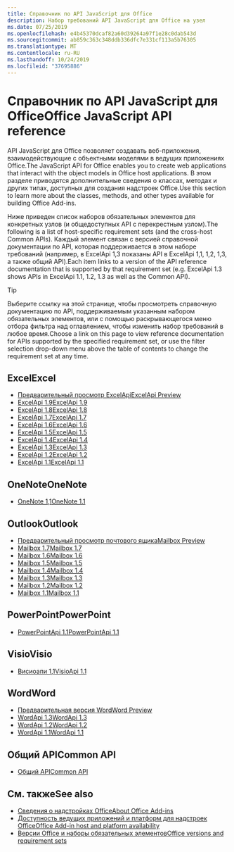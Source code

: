 ```yaml
---
title: Справочник по API JavaScript для Office
description: Набор требований API JavaScript для Office на узел
ms.date: 07/25/2019
ms.openlocfilehash: e4b45370dcaf82a60d39264a97f1e28c0dab543d
ms.sourcegitcommit: ab859c363c348ddb336dfc7e331cf113a5b76305
ms.translationtype: MT
ms.contentlocale: ru-RU
ms.lasthandoff: 10/24/2019
ms.locfileid: "37695886"
---
```

# <a name="office-javascript-api-reference"></a><span data-ttu-id="b8fbb-103">Справочник по API JavaScript для Office</span><span class="sxs-lookup"><span data-stu-id="b8fbb-103">Office JavaScript API reference</span></span>

<span data-ttu-id="b8fbb-104">API JavaScript для Office позволяет создавать веб-приложения, взаимодействующие с объектными моделями в ведущих приложениях Office.</span><span class="sxs-lookup"><span data-stu-id="b8fbb-104">The JavaScript API for Office enables you to create web applications that interact with the object models in Office host applications.</span></span> <span data-ttu-id="b8fbb-105">В этом разделе приводятся дополнительные сведения о классах, методах и других типах, доступных для создания надстроек Office.</span><span class="sxs-lookup"><span data-stu-id="b8fbb-105">Use this section to learn more about the classes, methods, and other types available for building Office Add-ins.</span></span>

<span data-ttu-id="b8fbb-106">Ниже приведен список наборов обязательных элементов для конкретных узлов (и общедоступных API с перекрестным узлом).</span><span class="sxs-lookup"><span data-stu-id="b8fbb-106">The following is a list of host-specific requirement sets (and the cross-host Common APIs).</span></span> <span data-ttu-id="b8fbb-107">Каждый элемент связан с версией справочной документации по API, которая поддерживается в этом наборе требований (например, в ExcelApi 1,3 показаны API в ExcelApi 1,1, 1,2, 1,3, а также общий API).</span><span class="sxs-lookup"><span data-stu-id="b8fbb-107">Each item links to a version of the API reference documentation that is supported by that requirement set (e.g. ExcelApi 1.3 shows APIs in ExcelApi 1.1, 1.2, 1.3 as well as the Common API).</span></span>

> [!TIP]
> <span data-ttu-id="b8fbb-108">Выберите ссылку на этой странице, чтобы просмотреть справочную документацию по API, поддерживаемым указанным набором обязательных элементов, или с помощью раскрывающегося меню отбора фильтра над оглавлением, чтобы изменить набор требований в любое время.</span><span class="sxs-lookup"><span data-stu-id="b8fbb-108">Choose a link on this page to view reference documentation for APIs supported by the specified requirement set, or use the filter selection drop-down menu above the table of contents to change the requirement set at any time.</span></span>

## <a name="excel"></a><span data-ttu-id="b8fbb-109">Excel</span><span class="sxs-lookup"><span data-stu-id="b8fbb-109">Excel</span></span>

- [<span data-ttu-id="b8fbb-110">Предварительный просмотр ExcelApi</span><span class="sxs-lookup"><span data-stu-id="b8fbb-110">ExcelApi Preview</span></span>](/javascript/api/excel?view=excel-js-preview)
- [<span data-ttu-id="b8fbb-111">ExcelApi 1.9</span><span class="sxs-lookup"><span data-stu-id="b8fbb-111">ExcelApi 1.9</span></span>](/javascript/api/excel?view=excel-js-1.9)
- [<span data-ttu-id="b8fbb-112">ExcelApi 1.8</span><span class="sxs-lookup"><span data-stu-id="b8fbb-112">ExcelApi 1.8</span></span>](/javascript/api/excel?view=excel-js-1.8)
- [<span data-ttu-id="b8fbb-113">ExcelApi 1.7</span><span class="sxs-lookup"><span data-stu-id="b8fbb-113">ExcelApi 1.7</span></span>](/javascript/api/excel?view=excel-js-1.7)
- [<span data-ttu-id="b8fbb-114">ExcelApi 1.6</span><span class="sxs-lookup"><span data-stu-id="b8fbb-114">ExcelApi 1.6</span></span>](/javascript/api/excel?view=excel-js-1.6)
- [<span data-ttu-id="b8fbb-115">ExcelApi 1.5</span><span class="sxs-lookup"><span data-stu-id="b8fbb-115">ExcelApi 1.5</span></span>](/javascript/api/excel?view=excel-js-1.5)
- [<span data-ttu-id="b8fbb-116">ExcelApi 1.4</span><span class="sxs-lookup"><span data-stu-id="b8fbb-116">ExcelApi 1.4</span></span>](/javascript/api/excel?view=excel-js-1.4)
- [<span data-ttu-id="b8fbb-117">ExcelApi 1.3</span><span class="sxs-lookup"><span data-stu-id="b8fbb-117">ExcelApi 1.3</span></span>](/javascript/api/excel?view=excel-js-1.3)
- [<span data-ttu-id="b8fbb-118">ExcelApi 1.2</span><span class="sxs-lookup"><span data-stu-id="b8fbb-118">ExcelApi 1.2</span></span>](/javascript/api/excel?view=excel-js-1.2)
- [<span data-ttu-id="b8fbb-119">ExcelApi 1.1</span><span class="sxs-lookup"><span data-stu-id="b8fbb-119">ExcelApi 1.1</span></span>](/javascript/api/excel?view=excel-js-1.1)

## <a name="onenote"></a><span data-ttu-id="b8fbb-120">OneNote</span><span class="sxs-lookup"><span data-stu-id="b8fbb-120">OneNote</span></span>

- [<span data-ttu-id="b8fbb-121">OneNote 1,1</span><span class="sxs-lookup"><span data-stu-id="b8fbb-121">OneNote 1.1</span></span>](/javascript/api/onenote?view=onenote-js-1.1)

## <a name="outlook"></a><span data-ttu-id="b8fbb-122">Outlook</span><span class="sxs-lookup"><span data-stu-id="b8fbb-122">Outlook</span></span>

- [<span data-ttu-id="b8fbb-123">Предварительный просмотр почтового ящика</span><span class="sxs-lookup"><span data-stu-id="b8fbb-123">Mailbox Preview</span></span>](/javascript/api/outlook?view=outlook-js-preview)
- [<span data-ttu-id="b8fbb-124">Mailbox 1.7</span><span class="sxs-lookup"><span data-stu-id="b8fbb-124">Mailbox 1.7</span></span>](/javascript/api/outlook?view=outlook-js-1.7)
- [<span data-ttu-id="b8fbb-125">Mailbox 1.6</span><span class="sxs-lookup"><span data-stu-id="b8fbb-125">Mailbox 1.6</span></span>](/javascript/api/outlook?view=outlook-js-1.6)
- [<span data-ttu-id="b8fbb-126">Mailbox 1.5</span><span class="sxs-lookup"><span data-stu-id="b8fbb-126">Mailbox 1.5</span></span>](/javascript/api/outlook?view=outlook-js-1.5)
- [<span data-ttu-id="b8fbb-127">Mailbox 1.4</span><span class="sxs-lookup"><span data-stu-id="b8fbb-127">Mailbox 1.4</span></span>](/javascript/api/outlook?view=outlook-js-1.4)
- [<span data-ttu-id="b8fbb-128">Mailbox 1.3</span><span class="sxs-lookup"><span data-stu-id="b8fbb-128">Mailbox 1.3</span></span>](/javascript/api/outlook?view=outlook-js-1.3)
- [<span data-ttu-id="b8fbb-129">Mailbox 1.2</span><span class="sxs-lookup"><span data-stu-id="b8fbb-129">Mailbox 1.2</span></span>](/javascript/api/outlook?view=outlook-js-1.2)
- [<span data-ttu-id="b8fbb-130">Mailbox 1.1</span><span class="sxs-lookup"><span data-stu-id="b8fbb-130">Mailbox 1.1</span></span>](/javascript/api/outlook?view=outlook-js-1.1)

## <a name="powerpoint"></a><span data-ttu-id="b8fbb-131">PowerPoint</span><span class="sxs-lookup"><span data-stu-id="b8fbb-131">PowerPoint</span></span>

- [<span data-ttu-id="b8fbb-132">PowerPointApi 1.1</span><span class="sxs-lookup"><span data-stu-id="b8fbb-132">PowerPointApi 1.1</span></span>](/javascript/api/powerpoint?view=powerpoint-js-1.1)

## <a name="visio"></a><span data-ttu-id="b8fbb-133">Visio</span><span class="sxs-lookup"><span data-stu-id="b8fbb-133">Visio</span></span>

- [<span data-ttu-id="b8fbb-134">Висиоапи 1,1</span><span class="sxs-lookup"><span data-stu-id="b8fbb-134">VisioApi 1.1</span></span>](/javascript/api/visio?view=visio-js-1.1)

## <a name="word"></a><span data-ttu-id="b8fbb-135">Word</span><span class="sxs-lookup"><span data-stu-id="b8fbb-135">Word</span></span>

- [<span data-ttu-id="b8fbb-136">Предварительная версия Word</span><span class="sxs-lookup"><span data-stu-id="b8fbb-136">Word Preview</span></span>](/javascript/api/word?view=word-js-preview)
- [<span data-ttu-id="b8fbb-137">WordApi 1.3</span><span class="sxs-lookup"><span data-stu-id="b8fbb-137">WordApi 1.3</span></span>](/javascript/api/word?view=word-js-1.3)
- [<span data-ttu-id="b8fbb-138">WordApi 1.2</span><span class="sxs-lookup"><span data-stu-id="b8fbb-138">WordApi 1.2</span></span>](/javascript/api/word?view=word-js-1.2)
- [<span data-ttu-id="b8fbb-139">WordApi 1.1</span><span class="sxs-lookup"><span data-stu-id="b8fbb-139">WordApi 1.1</span></span>](/javascript/api/word?view=word-js-1.1)

## <a name="common-api"></a><span data-ttu-id="b8fbb-140">Общий API</span><span class="sxs-lookup"><span data-stu-id="b8fbb-140">Common API</span></span>

- [<span data-ttu-id="b8fbb-141">Общий API</span><span class="sxs-lookup"><span data-stu-id="b8fbb-141">Common API</span></span>](/javascript/api/office?view=common-js)

## <a name="see-also"></a><span data-ttu-id="b8fbb-142">См. также</span><span class="sxs-lookup"><span data-stu-id="b8fbb-142">See also</span></span>

- [<span data-ttu-id="b8fbb-143">Сведения о надстройках Office</span><span class="sxs-lookup"><span data-stu-id="b8fbb-143">About Office Add-ins</span></span>](/office/dev/add-ins/overview)
- [<span data-ttu-id="b8fbb-144">Доступность ведущих приложений и платформ для надстроек Office</span><span class="sxs-lookup"><span data-stu-id="b8fbb-144">Office Add-in host and platform availability</span></span>](/office/dev/add-ins/overview/office-add-in-availability)
- [<span data-ttu-id="b8fbb-145">Версии Office и наборы обязательных элементов</span><span class="sxs-lookup"><span data-stu-id="b8fbb-145">Office versions and requirement sets</span></span>](/office/dev/add-ins/develop/office-versions-and-requirement-sets)
